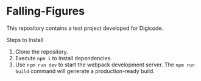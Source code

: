 # Falling-Figures
This repository contains a test project developed for Digicode.

Steps to Install

1. Clone the repository.
2. Execute `npm i` to install dependencies.
3. Use `npm run dev` to start the webpack development server. The `npm run build` command will generate a production-ready build.